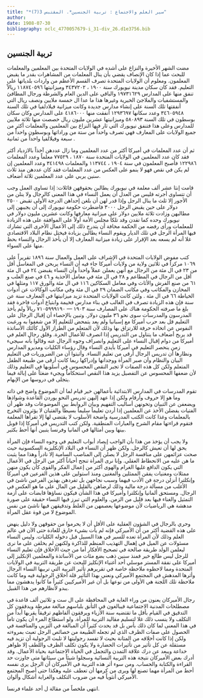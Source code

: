 ```yaml
---
title: "*سير العلم والاجتماع : تربية الجنسين*. المقتبس 3(7)"
author: 
date: 1908-07-30
bibliography: oclc_4770057679-i_31-div_26.d1e3756.bib
---
```




##  تربية الجنسين 


 مضت الشهر الأخيرة والنزاع على أشده في الولايات المتحدة بين المعلمين والمعلمات للبحث عما إذا كان الإنصاف يقضي بأن ينال المعلمات من المشاهرات بقدر ما يقبض المعلمون. ومعلوم أن الولايات المتحدة تصرف القسم الأعظم من واردات بلدياتها على التعليم. فقد كان سكان مدينة نيويورك سنة  ١٩٠٠  ،  ٣٤٣٧٢٠٢  وميزانيتها  ١١٨٧٤٠٥٩٦  ريالاً   تنفق منها على المدارس  ١٩٧٣١٦٢٩  والباقي على الدين العام والشرطة ورجال المطافئ والمستشفيات والملاجئ الخيرية وغيرها هذا ما عدا ال  خمسة  ملايين ونصف ريال التي أنفقتها تلك السنة على إنشاء مدارس جديدة وكانت ميزانية فيلادلفيا في تلك السنة  ٣٤٦٠٥٩٤٨  وعدد سكانها  ١٢٩٣٦٩٧  أنفقت منها  ٤١٨٦٠٠٠  على المدارس وكان سكان بوسطون في تلك السنة  ٥٨٠٨٩٣  وميزانيتها  عشرين  مليون ريال خصصت منها  ثلاثة  ملايين للمدارس وعلى هذا فتنفق نيويورك التي ثار فيها النزاع بين المعلمين والمعلمات أكثر من جميع الولايات على المعارف فهي تصرف واحداً من  ستة  من وراداتها وبوسطون واحداً من  سبعة  وفيلالفيا واحداً من  ثمانية  . 

 ثم أن عدد المعلمات في أميركا أكثر من عدد المعلمين وما زال عددهن آخذاً بالازدياد أكثر فقد كان عدد المعلمين في الولايات المتحدة سنة  ١٨٧٠  ،  ٧٧٥٢٩  معلماً وعدد المعلمات  ١٢٢٩٨٦  فأصبح المعلمون في سنة  ١٩٠٤  ،  ١١٣٧٤٤  والمعلمات  ٣٤١٤٩٨  وعدد المعلمين إن لم يكن في نقص فهو لا ينمو على العكس من عدد المعلمات فقد كان عددهن منذ  ثلاث  سنين يربي على عدد المعلمين  ثلاثة  أضعاف. 

 قامت إنثا  عشر  ألف  معلمة في نيويورك يطالبن بحقوقهن قائلات: إذا تساوى العمل وجب أن تتساوى أجرته فليس من العدل أن يعمل النساء في هذا المعنى كالرجال ولا ينلن من الأجور إلا  ثلث  ما ينال الرجل وإذا قدر لهن أن بلغن إحداهن الدرجة الأولى تقبض  ٢٥٠٠  دولار على حين يقبض الرجل  ٣٠٠٠  فاضطرت حكومة نيويورك إلى أن يجيبهن إلى مطالبهن وزادت  ثلاثة  ملايين دولار على ميزانية معارفها وكانت  عشرين  مليون دولار في نيويورك وحده كما تقدن وقد تلكأ مجلس الأمة أولاً على الموافقة على هذه الزيادة للمعلمات   ورأى رفضه من الحكمة مخافة أن يتدرج ذلك إلى الأعمال الأخرى التي تشارك فيها المرأة الرجل في تلك الديار ويقوم النساء يطالبن بزيادة فيختل نظام البلاد الاقتصادي غلا أنه لم يسعه بعد الإقرار على زيادة ميزانية المعارف إلا أن يأخذ الرجال والنساء بحظ منها على السواء. 

 كتب مفوض الولايات المتحدة في الإشراف على العمل والعمال سنة  ١٨٩٦  تقريراً على  ١٠٦٩  مركزاً في  ثلاثين  ولاية من ولايات أميركا جاء فيه أن النساء يربحن في المغاسل أقل من  ٢٣  في ال  مئة  من الرجال مع أنهن يعملن عملاً واحداً وأن النساء يقبضن  ٢٤  في ال  مئة  أقل من الرجال في المطاعم و  ٢٨  في ال  مئة  في معامل الأحذية و  ٤٦  في صنع العلب و  ٦١  من صنع الفرش والأثاث وفي معامل السكاكين  ١١٦  في ال  مئة  والورق  ١١٧  ومثلها في المخازن   والمكاتب وفي مكاتب الضمان  ٢٩  في ال  مئة  وفي مكاتب الوكالات عن أدوات الخياطة  ٦٦  في ال  مئة  . ولئن كانت الولايات المتحدة تزيد ميزانيتها في المعارف سنة عن سنة فإن هذه الزيادة تصرف في الغالب في بناء مدارس فخيمة وابتياع أدوات فاخرة فقد بلغ ما صرفته الحكومة هناك على المصارف سنة  ١٩٠٣  —  ٧١٠٥٩٩٩١٩٠  ريالاً ولم يأخذ المدرسون والمدرسات سوى نحو  ٣٦  مليون دولار. وتبين بالإحصاء أن إقبال الرجال على التعليم قل بعد حرب أميركا مع إسبانيا ولم يعد يتمحض للتعليم إلا من شغفوا به ورغبت النفوس عن اتخاذه حرفة للارتزاق بها وذلك لأن المتعلم من الطراز الأول كألئك الأساتذة قد يربح أضعاف ما يتناول من التدريس إذا انصرف للأعمال الحرة. وقلق رجال العلم في أميركا من دوام إقبال النساء على التعليم وانصراف وجوه الرجال عنه وقالوا بأنه سيجيء زمن ينحصر التعليم في أميركا بأيدي النساء وقال رؤساء الكليات ومديرو المدارس ونظارها أن تدريس الرجال أرقى من تعليم النساء. وأثبتوا أن من الضروريات في التعليم البيان والنظام وأن صبر المرأة ووجدانها وإدراكها ربما كانت أرقى من طبيعة الطفل المتعلم ولكن كل هذه الصفات لا تجبر النقص المحسوس في أسلوبها في التعليم وذلك لأن ضعفها المحسوس عن التفصيل يزيد هذا النقص استحكاماًُ ويجيء ضغثاً على إبالة فيما يتجلى في دروسها من الإبهام. 

 تقوم المدرسات في المدارس الابتدائية بأعمالهن خير قيام لما أن الموضوع واضح في ذاته   وما هو إلا حروف وأرقام ولكن إذا عهد إليهن تدريس النحو يوردن القاعدة وشواذها ويضعفن عن التبيان وتخونهن أساليب التفهيم وبيان الروابط بين الموضوعات وقد ظهر أن الفتيات يفضلن الأخذ عن المعلمين إذا أردن تعليماً سليماً بسيطاً والفتيان لا يؤثرون التخرج بالمعلمات وغذا كانت الكتب المدرسية واضحة الأسلوب لا يقتضي لها إلا تقرأها المعلمة فتقوم قراءتها مقام الشرح والعبارات المنطقية. ولكن كتب التدريس في أميركا إذا قوبل بينها وبين أمثالها في ألمانيا وفرنسا يتبين أنها أحط بكثير. 

 ولا يجب أن يؤخذ من هذا بأن الواجب إيصاد أبواب التعليم في وجوه النساء فإن المرأة يحق لها أن تعيش كالرجل. ولكن ظهر أن النساء في البلاد الإنكليزية السكسونية حيث صحت عزائمهن على منافسة الرجل لا يصلن إلى المناصب السامية إلا نادراً وهذا مما يثبت ما هن عليه من الانحطاط العقلي. وإنا نرى المرأة تنجح أحياناً أكثر من الرجل في الأعمال التي يكون الدافع غليها الغرام والهوى أكثر من إعمال الفكر والقوى كأن يكون منهن ممثلات ومغنيات يفقن الممثلين والمغنين ومنذ استولين على هذين الفرعين في أميركا وإنكلترا أنزلن درجة فن الأدب فيهما وسبب نجاحهن بل تفردهن بهذين الفرعين ناشئ في الأغلب من   مسألة  درجة  مالية وذلك لرضاهن بالقليل من المال على ما هو العكس في الرجال. ومستحق ألمانيا   وإنكلترا وأميركا في هذا الشأن فيكون نساؤها قابضات على أزمة التمثيل والغناء فيها بعد قليل من الزمن. والعلوم التي تبرز فيها النساء حقيقة على صورة مدهشة هي الرياضيات لأن موضوعها يعصمهن من الغلط وتدقيقهن فيها ناشئ من نفس الموضوع لا من قوة عقل المرأة. 

 وحري بالرجال في الشؤون العقلية على الأقل أن لا يحرموا من حقوقهن ولا دليل ينهض على هذه القضية أكثر من أن الأميركي فإنه لم يأت بشيء خارق للعادة حتى الآن في عالم العلم وذلك لأن المرأة تعده للسير في هذا السبيل قبل دخوله الكليات. وليس النساء مسئولات عن الميل في إهمال التهذيب المنظم للذاكرة ولكنهن لم يخلقن على ما نرى ليعلمن الولد طريقة صالحة في تصحيح الأفكار أما من حيث الأخلاق فإن تعليم النساء للرجل ليس طالع خير فمنذ سنين ذهب بضع مئات من الأساتذة والمعلمين الإنكليز إلى أميركا على نفقة المستر موسلي  أحد  أغنياء الإنكليز للبحث عن طريقة التربية في الولايات   المتحدة ومما لاحظوه ملاحظة خاصة في تقريرهم تأثير التربية التي تربيها النساء الرجال وأثرها المدهش في المجتمع الأميركي ونعني بهذا التأثير قلة أخلاق الرجولية فيه وما كانت ملاحظة تلك اللجنة هي الأولى من نوعها بل أن غير الأميركيين كثيراً ما كانوا يدهشون مما يبدو لأنظارهم من هذا القبيل. 

 رجال الأميركان يعنون من وراء الغاية في المحافظة على ال  ست  و  ثلاثين  ألف  قاعدة في مصطلحات المدنية الاجتماعية فيبالغون في التأنق بلباسهم مبالغة مفرطة ويدققون كل التدقيق في القيام بأقل ما تقتضيه سنة الأزياء ويرققون ألفاظهم ترقيقاً يقربها أبداً من التكلف ولا ينسب ذلك غلا لتسليم مقاليد التربية للمرأة. ولو استطاع المرء أن يكون تاماً في هذا المعنى لما كان ذلك بأس بل قد يحدث كثيراً أن المبالغة في التزيي والمنافسة في الحصول على صفات الظرف الذي لم تجعله الطبيعة من خصائص الرجل تعبث بمروءته ولكن إذا كانت أخلاقه من المتانة بحيث لا تفسد رجوليتها لا تلبث الرجولية أن تزيد فيه مستقلة عن كل تأثير من تأثيرات الحضارة ولا يكون تكلف الظرف واللطف إلا ظواهر خداعة ويبعد عن درك علاقة التمدن والتجمل في الحياة الاجتماعية بحياة الأعمال. وقد أدرك بعض الأميركان نتيجة هذه التربية النسائية وسجلوا شيئاً من سيئاتها متى جاوزت حد القراءة والكتابة والحساب.   ومن سوء أثر هذه التربية في الأميركان أن الرجل يرى نفسه أحط من المرأة مهما تصنع لها ويرى من كرمها أن تعطف عليه وهكذا حتى أصبح المجتمع الأميركي أنثوياً فيه من ضروب التكلف والغرابة أشكال وألوان. 

 انتهى ملخصاً من مقالة ل  أحد  علماء فرنسا. 

